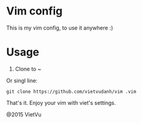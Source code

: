 # Vim config
This is my vim config, to use it anywhere :)

# Usage

1. Clone to ~

Or singl line:
    
    git clone https://github.com/vietvudanh/vim .vim 
 
That's it. Enjoy your vim with viet's settings.

@2015 VietVu

